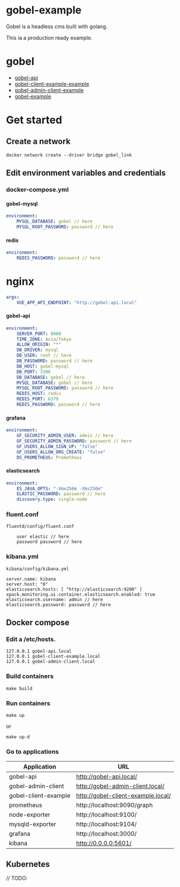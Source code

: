 # gobel-example
Gobel is a headless cms built with golang. 

This ia a production ready example.

# gobel
- [gobel-api](https://github.com/bmf-san/gobel-api)
- [gobel-client-example-example](https://github.com/bmf-san/gobel-client-example-example)
- [gobel-admin-client-example](https://github.com/bmf-san/gobel-admin-client-example)
- [gobel-example](https://github.com/bmf-san/gobel-example)

# Get started
## Create a network
`docker network create --driver bridge gobel_link`

## Edit environment variables and credentials
### docker-compose.yml
#### gobel-mysql
```yml
environment: 
    MYSQL_DATABASE: gobel // here
    MYSQL_ROOT_PASSWORD: password // here
```

#### redis
```yml
environment: 
    REDIS_PASSWORD: password // here
```

# nginx
```yml
args:
    VUE_APP_API_ENDPOINT: "http://gobel-api.local"
```

#### gobel-api
```yml
environment: 
    SERVER_PORT: 8080
    TIME_ZONE: Asia/Tokyo
    ALLOW_ORIGIN: "*"
    DB_DRIVER: mysql
    DB_USER: root // here
    DB_PASSWORD: password // here
    DB_HOST: gobel-mysql
    DB_PORT: 3306
    DB_DATABASE: gobel // here
    MYSQL_DATABASE: gobel // here
    MYSQL_ROOT_PASSWORD: password // here
    REDIS_HOST: redis
    REDIS_PORT: 6379
    REDIS_PASSWORD: password // here
```

#### grafana
```yml
environment: 
    GF_SECURITY_ADMIN_USER: admin // here
    GF_SECURITY_ADMIN_PASSWORD: password // here
    GF_USERS_ALLOW_SIGN_UP: "false"
    GF_USERS_ALLOW_ORG_CREATE: "false"
    DS_PROMETHEUS: Prometheus
```

#### elasticsearch
```yml
environment:
    ES_JAVA_OPTS: "-Xmx256m -Xms256m"
    ELASTIC_PASSWORD: password // here
    discovery.type: single-node
```

### fluent.conf
`fluentd/config/fluent.conf`

```
    user elastic // here
    password password // here
```

### kibana.yml
`kibana/config/kibana.yml`

```
server.name: kibana
server.host: "0"
elasticsearch.hosts: [ "http://elasticsearch:9200" ]
xpack.monitoring.ui.container.elasticsearch.enabled: true
elasticsearch.username: admin // here
elasticsearch.password: password // here
```

## Docker compose
### Edit a /etc/hosts.
```
127.0.0.1 gobel-api.local
127.0.0.1 gobel-client-example.local
127.0.0.1 gobel-admin-client.local
```

### Build containers
```
make build
```

### Run containers
```
make up
```

or

```
make up-d
```

### Go to applications
|     Application      |                URL                 |
| -------------------- | ---------------------------------- |
| gobel-api            | http://gobel-api.local/            |
| gobel-admin-client   | http://gobel-admin-client.local/   |
| gobel-client-example | http://gobel-client-example.local/ |
| prometheus           | http://localhost:9090/graph        |
| node-exporter        | http://localhost:9100/             |
| mysqld-exporter      | http://localhost:9104/             |
| grafana              | http://localhost:3000/             |
| kibana               | http://0.0.0.0:5601/               |

## Kubernetes
// TODO:
